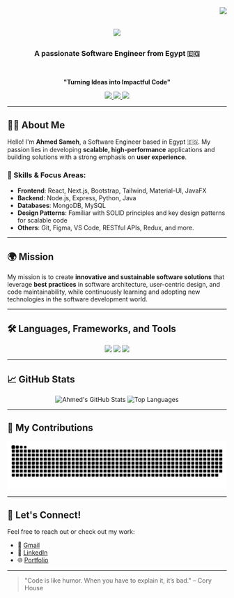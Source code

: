 <img align="right" src="https://visitor-badge.laobi.icu/badge?page_id=ahmeddsameh-glitch.ahmeddsameh-glitch" />

<h1 align="center">
    <img src="https://readme-typing-svg.herokuapp.com/?font=Righteous&size=35&center=true&vCenter=true&width=500&height=70&duration=4000&lines=Hi+There!+👋;+I'm+Ahmed+Sameh!;" />
</h1>

<h3 align="center">A passionate Software Engineer from Egypt 🇪🇬</h3>

<br/>

<p align="center">
    <strong>"Turning Ideas into Impactful Code"</strong>
</p>

<div align="center">
    <a href="mailto:a.samehpsn@gmail.com">
        <img src="https://img.shields.io/badge/Gmail-333333?style=for-the-badge&logo=gmail&logoColor=red" />
    </a>
    <a href="https://www.linkedin.com/in/ahmed-sameh-3a8a55290" target="_blank">
        <img src="https://img.shields.io/badge/LinkedIn-0077B5?style=for-the-badge&logo=linkedin&logoColor=white" />
    </a>
    <a href="https://github.com/ahmeddsameh-glitch" target="_blank">
        <img src="https://img.shields.io/badge/Portfolio-FF5722?style=for-the-badge&logo=todoist&logoColor=white" />
    </a>
</div>

---

## 👨‍💻 About Me

Hello! I'm **Ahmed Sameh**, a Software Engineer based in Egypt 🇪🇬. My passion lies in developing **scalable, high-performance** applications and building solutions with a strong emphasis on **user experience**.

### 🌟 Skills & Focus Areas:
- **Frontend**: React, Next.js, Bootstrap, Tailwind, Material-UI, JavaFX
- **Backend**: Node.js, Express, Python, Java
- **Databases**: MongoDB, MySQL
- **Design Patterns**: Familiar with SOLID principles and key design patterns for scalable code
- **Others**: Git, Figma, VS Code, RESTful APIs, Redux, and more.

---

## 🌍 Mission

My mission is to create **innovative and sustainable software solutions** that leverage **best practices** in software architecture, user-centric design, and code maintainability, while continuously learning and adopting new technologies in the software development world.

---

## 🛠️ Languages, Frameworks, and Tools

<div align="center">
    <img src="https://skillicons.dev/icons?i=react,bootstrap,mui,html,css,vscode,github,figma,tailwind,git" />
    <img src="https://skillicons.dev/icons?i=nodejs,python,javascript,typescript,express,firebase,mongodb,c,cpp,java,nextjs,mysql,aws" />
    <img src="https://skillicons.dev/icons?i=javafx" />
</div>

---

## 📈 GitHub Stats

<div align="center">
    <img src="https://github-readme-stats.vercel.app/api?username=ahmeddsameh-glitch&show_icons=true&theme=radical" alt="Ahmed's GitHub Stats" />
    <img src="https://github-readme-stats.vercel.app/api/top-langs/?username=ahmeddsameh-glitch&layout=compact&theme=radical" alt="Top Languages" />
</div>

---

## 🐍 My Contributions

<div align="center">
    <img alt="snake eating my contributions" src="https://raw.githubusercontent.com/salesp07/salesp07/output/github-contribution-grid-snake.svg" />
</div>

---

## 🤝 Let's Connect!

Feel free to reach out or check out my work:

- 📧 [Gmail](mailto:a.samehpsn@gmail.com)
- 💼 [LinkedIn](https://www.linkedin.com/in/ahmed-sameh-3a8a55290)
- 🌐 [Portfolio](https://ahmeddsameh-glitch.github.io)

---

> "Code is like humor. When you have to explain it, it’s bad." – Cory House

